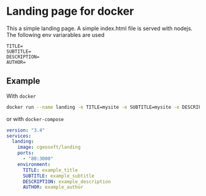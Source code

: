# Landing page for docker

This a simple landing page. A simple index.html file is served with nodejs. The following env variarables are used

    TITLE=
    SUBTITLE=
    DESCRIPTION=
    AUTHOR=

## Example

With `docker`

```bash
docker run --name landing -e TITLE=mysite -e SUBTITLE=mysite -e DESCRIPTION=mysite -e AUTHOR=me -p 80:3000 -d cgeosoft/landing
```

or with `docker-compose`

```yml
version: "3.4"
services:
  landing:
    image: cgeosoft/landing
    ports:
      - "80:3000"
    environment:
      TITLE: example_title
      SUBTITLE: example_subtitle
      DESCRIPTION: example_description
      AUTHOR: example_author
```

